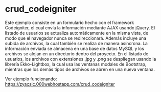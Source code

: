 # crud_codeigniter
Este ejemplo consiste en un formulario hecho con el framework Codeigniter, el cual envía la información mediante AJAX usando jQuery. El listado de usuarios se actualiza automáticamente en la misma vista, de modo que el navegador nunca se redireccionará. Además incluye una subida de archivos, la cual también se realiza de manera asíncrona. La información enviada se almacena en una base de datos MySQL y los archivos se alojan en un directorio dentro del proyecto. En el listado de usuarios, los archivos con extensiones .jpg y .png se despliegan usando la librería Ekko-Lightbox, la cual usa las ventanas modales de Bootstrap, mientras que los demás tipos de archivos se abren en una nueva ventana.

Ver ejemplo funcionando:
https://zyacsic.000webhostapp.com/crud_codeigniter
